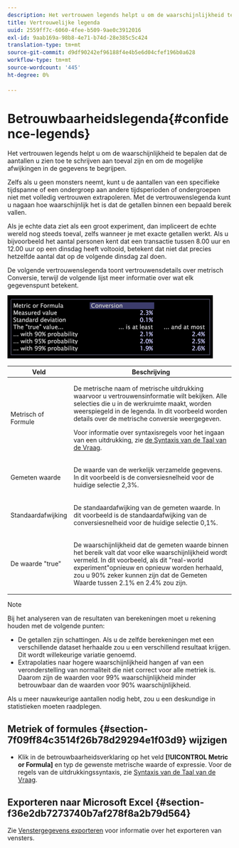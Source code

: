 ```yaml
---
description: Het vertrouwen legends helpt u om de waarschijnlijkheid te bepalen dat de aantallen u zien toe te schrijven aan toeval zijn en om de mogelijke afwijkingen in de gegevens te begrijpen.
title: Vertrouwelijke legenda
uuid: 2559ff7c-6060-4fee-b509-9ae0c3912016
exl-id: 9aab169a-98b8-4e71-b74d-28e385c5c424
translation-type: tm+mt
source-git-commit: d9df90242ef96188f4e4b5e6d04cfef196b0a628
workflow-type: tm+mt
source-wordcount: '445'
ht-degree: 0%

---
```


# Betrouwbaarheidslegenda{#confidence-legends}

Het vertrouwen legends helpt u om de waarschijnlijkheid te bepalen dat de aantallen u zien toe te schrijven aan toeval zijn en om de mogelijke afwijkingen in de gegevens te begrijpen.

Zelfs als u geen monsters neemt, kunt u de aantallen van een specifieke tijdspanne of een ondergroep aan andere tijdsperioden of ondergroepen niet met volledig vertrouwen extrapoleren. Met de vertrouwenslegenda kunt u nagaan hoe waarschijnlijk het is dat de getallen binnen een bepaald bereik vallen.

Als je echte data ziet als een groot experiment, dan impliceert de echte wereld nog steeds toeval, zelfs wanneer je met exacte getallen werkt. Als u bijvoorbeeld het aantal personen kent dat een transactie tussen 8.00 uur en 12.00 uur op een dinsdag heeft voltooid, betekent dat niet dat precies hetzelfde aantal dat op de volgende dinsdag zal doen.

De volgende vertrouwenslegenda toont vertrouwensdetails over metrisch Conversie, terwijl de volgende lijst meer informatie over wat elk gegevenspunt betekent.

![](assets/lgd_ConfidenceLegend.png)

<table id="table_387F22C7EF4E4DE9AD810D3D9204676F"> 
 <thead> 
  <tr> 
   <th colname="col1" class="entry"> Veld </th> 
   <th colname="col2" class="entry"> Beschrijving </th> 
  </tr> 
 </thead>
 <tbody> 
  <tr> 
   <td colname="col1"> <p>Metrisch of Formule </p> </td> 
   <td colname="col2"> <p>De metrische naam of metrische uitdrukking waarvoor u vertrouwensinformatie wilt bekijken. Alle selecties die u in de werkruimte maakt, worden weerspiegeld in de legenda. In dit voorbeeld worden details over de metrische conversie weergegeven. </p> <p>Voor informatie over syntaxisregels voor het ingaan van een uitdrukking, zie <a href="../../../../home/c-get-started/c-qry-lang-syntx/c-qry-lang-syntx.md#concept-15d1d3f5164a47d49468c5acb7299d9f"> de Syntaxis van de Taal van de Vraag</a>. </p> </td> 
  </tr> 
  <tr> 
   <td colname="col1"> <p>Gemeten waarde </p> </td> 
   <td colname="col2"> <p>De waarde van de werkelijk verzamelde gegevens. In dit voorbeeld is de conversiesnelheid voor de huidige selectie 2,3%. </p> </td> 
  </tr> 
  <tr> 
   <td colname="col1"> <p>Standaardafwijking </p> </td> 
   <td colname="col2"> <p>De standaardafwijking van de gemeten waarde. In dit voorbeeld is de standaardafwijking van de conversiesnelheid voor de huidige selectie 0,1%. </p> </td> 
  </tr> 
  <tr> 
   <td colname="col1"> <p>De waarde "true" </p> </td> 
   <td colname="col2"> <p>De waarschijnlijkheid dat de gemeten waarde binnen het bereik valt dat voor elke waarschijnlijkheid wordt vermeld. In dit voorbeeld, als dit "real-world experiment"opnieuw en opnieuw worden herhaald, zou u 90% zeker kunnen zijn dat de Gemeten Waarde tussen 2.1% en 2.4% zou zijn. </p> </td> 
  </tr> 
 </tbody> 
</table>

>[!NOTE]
>
>Bij het analyseren van de resultaten van berekeningen moet u rekening houden met de volgende punten:
>* De getallen zijn schattingen. Als u de zelfde berekeningen met een verschillende dataset herhaalde zou u een verschillend resultaat krijgen. Dit wordt willekeurige variatie genoemd.
>* Extrapolaties naar hogere waarschijnlijkheid hangen af van een veronderstelling van normaliteit die niet correct voor alle metriek is. Daarom zijn de waarden voor 99% waarschijnlijkheid minder betrouwbaar dan de waarden voor 90% waarschijnlijkheid.

>
>
Als u meer nauwkeurige aantallen nodig hebt, zou u een deskundige in statistieken moeten raadplegen.

## Metriek of formules {#section-7f09ff84c3514f26b78d29294e1f03d9} wijzigen

* Klik in de betrouwbaarheidsverklaring op het veld **[!UICONTROL Metric or Formula]** en typ de gewenste metrische waarde of expressie. Voor de regels van de uitdrukkingssyntaxis, zie [Syntaxis van de Taal van de Vraag](../../../../home/c-get-started/c-qry-lang-syntx/c-qry-lang-syntx.md#concept-15d1d3f5164a47d49468c5acb7299d9f).

## Exporteren naar Microsoft Excel {#section-f36e2db7273740b7af278f8a2b79d564}

Zie [Venstergegevens exporteren](../../../../home/c-get-started/c-wk-win-wksp/c-exp-win-data.md#concept-8df61d64ed434cc5a499023c44197349) voor informatie over het exporteren van vensters.
